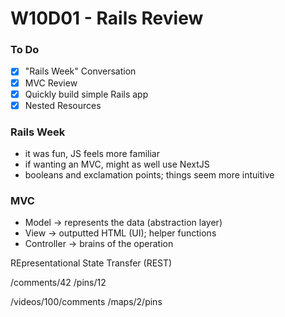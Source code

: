 # W10D01 - Rails Review

### To Do
- [x] "Rails Week" Conversation
- [x] MVC Review
- [x] Quickly build simple Rails app
- [x] Nested Resources

### Rails Week
* it was fun, JS feels more familiar
* if wanting an MVC, might as well use NextJS
* booleans and exclamation points; things seem more intuitive

### MVC
* Model -> represents the data (abstraction layer)
* View -> outputted HTML (UI); helper functions
* Controller -> brains of the operation

REpresentational State Transfer (REST)


/comments/42
/pins/12

/videos/100/comments
/maps/2/pins
























